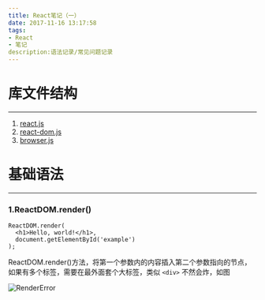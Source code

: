 ```yaml
---
title: React笔记（一）
date: 2017-11-16 13:17:58
tags:
- React 
- 笔记
description:语法记录/常见问题记录
---
```


# 库文件结构

---

1. [react.js](https://masterwusama.github.io/assets/demodata/react/react.js)  
2. [react-dom.js](https://masterwusama.github.io/assets/demodata/react/react-dom.js)
3. [browser.js](https://masterwusama.github.io/assets/demodata/react/browser.min.js)



# 基础语法

---

### 1.ReactDOM.render()

```react
ReactDOM.render(
  <h1>Hello, world!</h1>,
  document.getElementById('example')
);
```
ReactDOM.render()方法，将第一个参数内的内容插入第二个参数指向的节点，如果有多个标签，需要在最外面套个大标签，类似 `<div>`  不然会炸，如图

![RenderError](https://masterwusama.github.io/assets/images/demoimage/react/rendererror1.png)











